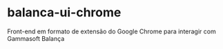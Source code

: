 # balanca-ui-chrome
Front-end em formato de extensão do Google Chrome para interagir com Gammasoft Balança
